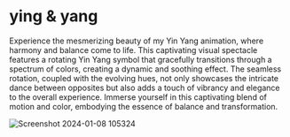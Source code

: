 # ying & yang
Experience the mesmerizing beauty of my Yin Yang animation, where harmony and balance come to life. This captivating visual spectacle features a rotating Yin Yang symbol that gracefully transitions through a spectrum of colors, creating a dynamic and soothing effect. The seamless rotation, coupled with the evolving hues, not only showcases the intricate dance between opposites but also adds a touch of vibrancy and elegance to the overall experience. Immerse yourself in this captivating blend of motion and color, embodying the essence of balance and transformation.

![Screenshot 2024-01-08 105324](https://github.com/Augustesm/ying_yang/assets/25414343/dcf1e0e7-67cd-4789-a2c7-dfc2826fd750)
